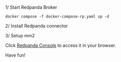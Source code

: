 
1/ Start Redpanda Broker 

```
docker compose -f docker-compose-rp.yaml up -d 
```
2/ Install Redpanda connector 

3/ Setup mm2 

Click [Redpanda Console]({{TRAFFIC_HOST1_8080}}/) to access it in your browser.

Have fun! 